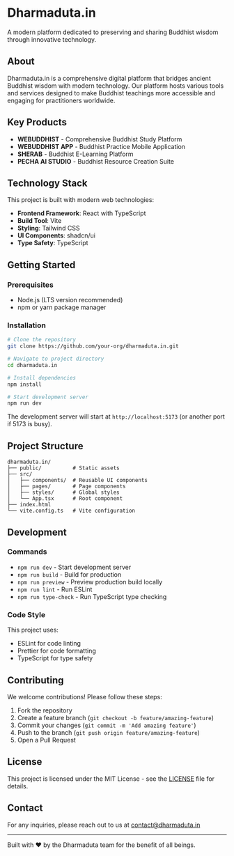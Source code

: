 # Dharmaduta.in

A modern platform dedicated to preserving and sharing Buddhist wisdom through innovative technology.

## About

Dharmaduta.in is a comprehensive digital platform that bridges ancient Buddhist wisdom with modern technology. Our platform hosts various tools and services designed to make Buddhist teachings more accessible and engaging for practitioners worldwide.

## Key Products

- **WEBUDDHIST** - Comprehensive Buddhist Study Platform
- **WEBUDDHIST APP** - Buddhist Practice Mobile Application
- **SHERAB** - Buddhist E-Learning Platform
- **PECHA AI STUDIO** - Buddhist Resource Creation Suite

## Technology Stack

This project is built with modern web technologies:

- **Frontend Framework**: React with TypeScript
- **Build Tool**: Vite
- **Styling**: Tailwind CSS
- **UI Components**: shadcn/ui
- **Type Safety**: TypeScript

## Getting Started

### Prerequisites

- Node.js (LTS version recommended)
- npm or yarn package manager

### Installation

```bash
# Clone the repository
git clone https://github.com/your-org/dharmaduta.in.git

# Navigate to project directory
cd dharmaduta.in

# Install dependencies
npm install

# Start development server
npm run dev
```

The development server will start at `http://localhost:5173` (or another port if 5173 is busy).

## Project Structure

```
dharmaduta.in/
├── public/          # Static assets
├── src/
│   ├── components/  # Reusable UI components
│   ├── pages/       # Page components
│   ├── styles/      # Global styles
│   └── App.tsx      # Root component
├── index.html
└── vite.config.ts   # Vite configuration
```

## Development

### Commands

- `npm run dev` - Start development server
- `npm run build` - Build for production
- `npm run preview` - Preview production build locally
- `npm run lint` - Run ESLint
- `npm run type-check` - Run TypeScript type checking

### Code Style

This project uses:
- ESLint for code linting
- Prettier for code formatting
- TypeScript for type safety

## Contributing

We welcome contributions! Please follow these steps:

1. Fork the repository
2. Create a feature branch (`git checkout -b feature/amazing-feature`)
3. Commit your changes (`git commit -m 'Add amazing feature'`)
4. Push to the branch (`git push origin feature/amazing-feature`)
5. Open a Pull Request

## License

This project is licensed under the MIT License - see the [LICENSE](LICENSE) file for details.

## Contact

For any inquiries, please reach out to us at contact@dharmaduta.in

---

Built with ❤️ by the Dharmaduta team for the benefit of all beings.